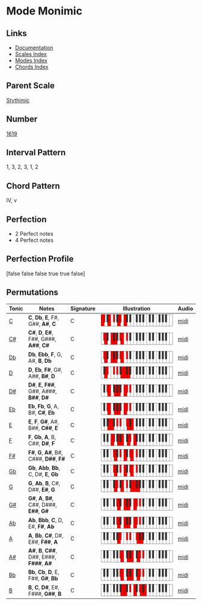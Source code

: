 # Mode Monimic

## Links

- [Documentation](README.md)
- [Scales Index](Scales.md)
- [Modes Index](Modes.md)
- [Chords Index](Chords.md)

## Parent Scale

[Stythimic](ScaleStythimic.md)

## Number

[1619](https://ianring.com/musictheory/scales/1619)

## Interval Pattern

1, 3, 2, 3, 1, 2

## Chord Pattern

IV, v

## Perfection

- 2 Perfect notes
- 4 Perfect notes

## Perfection Profile

[false false false true true false]

## Permutations

| Tonic | Notes | Signature | Illustration | Audio |
|-------|-------|-----------|--------------|-------|
| [C](ModeCNaturalMonimic.md) | **C**, **Db**, **E**, F#, G##, **A#**, **C** | C | ![CNaturalMonimic](ModeCNaturalMonimic.png) | [midi](https://github.com/edipermadi/music/blob/main/docs/ModeCNaturalMonimic.mid?raw=true) |
| [C#](ModeCSharpMonimic.md) | **C#**, **D**, **E#**, F##, G###, **A##**, **C#** | C | ![CSharpMonimic](ModeCSharpMonimic.png) | [midi](https://github.com/edipermadi/music/blob/main/docs/ModeCSharpMonimic.mid?raw=true) |
| [Db](ModeDFlatMonimic.md) | **Db**, **Ebb**, **F**, G, A#, **B**, **Db** | C | ![DFlatMonimic](ModeDFlatMonimic.png) | [midi](https://github.com/edipermadi/music/blob/main/docs/ModeDFlatMonimic.mid?raw=true) |
| [D](ModeDNaturalMonimic.md) | **D**, **Eb**, **F#**, G#, A##, **B#**, **D** | C | ![DNaturalMonimic](ModeDNaturalMonimic.png) | [midi](https://github.com/edipermadi/music/blob/main/docs/ModeDNaturalMonimic.mid?raw=true) |
| [D#](ModeDSharpMonimic.md) | **D#**, **E**, **F##**, G##, A###, **B##**, **D#** | C | ![DSharpMonimic](ModeDSharpMonimic.png) | [midi](https://github.com/edipermadi/music/blob/main/docs/ModeDSharpMonimic.mid?raw=true) |
| [Eb](ModeEFlatMonimic.md) | **Eb**, **Fb**, **G**, A, B#, **C#**, **Eb** | C | ![EFlatMonimic](ModeEFlatMonimic.png) | [midi](https://github.com/edipermadi/music/blob/main/docs/ModeEFlatMonimic.mid?raw=true) |
| [E](ModeENaturalMonimic.md) | **E**, **F**, **G#**, A#, B##, **C##**, **E** | C | ![ENaturalMonimic](ModeENaturalMonimic.png) | [midi](https://github.com/edipermadi/music/blob/main/docs/ModeENaturalMonimic.mid?raw=true) |
| [F](ModeFNaturalMonimic.md) | **F**, **Gb**, **A**, B, C##, **D#**, **F** | C | ![FNaturalMonimic](ModeFNaturalMonimic.png) | [midi](https://github.com/edipermadi/music/blob/main/docs/ModeFNaturalMonimic.mid?raw=true) |
| [F#](ModeFSharpMonimic.md) | **F#**, **G**, **A#**, B#, C###, **D##**, **F#** | C | ![FSharpMonimic](ModeFSharpMonimic.png) | [midi](https://github.com/edipermadi/music/blob/main/docs/ModeFSharpMonimic.mid?raw=true) |
| [Gb](ModeGFlatMonimic.md) | **Gb**, **Abb**, **Bb**, C, D#, **E**, **Gb** | C | ![GFlatMonimic](ModeGFlatMonimic.png) | [midi](https://github.com/edipermadi/music/blob/main/docs/ModeGFlatMonimic.mid?raw=true) |
| [G](ModeGNaturalMonimic.md) | **G**, **Ab**, **B**, C#, D##, **E#**, **G** | C | ![GNaturalMonimic](ModeGNaturalMonimic.png) | [midi](https://github.com/edipermadi/music/blob/main/docs/ModeGNaturalMonimic.mid?raw=true) |
| [G#](ModeGSharpMonimic.md) | **G#**, **A**, **B#**, C##, D###, **E##**, **G#** | C | ![GSharpMonimic](ModeGSharpMonimic.png) | [midi](https://github.com/edipermadi/music/blob/main/docs/ModeGSharpMonimic.mid?raw=true) |
| [Ab](ModeAFlatMonimic.md) | **Ab**, **Bbb**, **C**, D, E#, **F#**, **Ab** | C | ![AFlatMonimic](ModeAFlatMonimic.png) | [midi](https://github.com/edipermadi/music/blob/main/docs/ModeAFlatMonimic.mid?raw=true) |
| [A](ModeANaturalMonimic.md) | **A**, **Bb**, **C#**, D#, E##, **F##**, **A** | C | ![ANaturalMonimic](ModeANaturalMonimic.png) | [midi](https://github.com/edipermadi/music/blob/main/docs/ModeANaturalMonimic.mid?raw=true) |
| [A#](ModeASharpMonimic.md) | **A#**, **B**, **C##**, D##, E###, **F###**, **A#** | C | ![ASharpMonimic](ModeASharpMonimic.png) | [midi](https://github.com/edipermadi/music/blob/main/docs/ModeASharpMonimic.mid?raw=true) |
| [Bb](ModeBFlatMonimic.md) | **Bb**, **Cb**, **D**, E, F##, **G#**, **Bb** | C | ![BFlatMonimic](ModeBFlatMonimic.png) | [midi](https://github.com/edipermadi/music/blob/main/docs/ModeBFlatMonimic.mid?raw=true) |
| [B](ModeBNaturalMonimic.md) | **B**, **C**, **D#**, E#, F###, **G##**, **B** | C | ![BNaturalMonimic](ModeBNaturalMonimic.png) | [midi](https://github.com/edipermadi/music/blob/main/docs/ModeBNaturalMonimic.mid?raw=true) |
